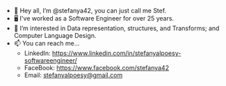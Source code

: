 - 👋 Hey all, I’m @stefanya42, you can just call me Stef.
- 🖥️ I've worked as a Software Engineer for over 25 years.
- 👀 I’m interested in Data representation, structures, and Transforms;  and Computer Language Design.
- 📫 You can reach me...
    * LinkedIn: https://www.linkedin.com/in/stefanyalpoesy-softwareengineer/
    * FaceBook: https://www.facebook.com/stefanya42
    * Email: stefanyalpoesy@gmail.com

<!---
stefanya42/stefanya42 is a ✨ special ✨ repository because its `README.md` (this file) appears on your GitHub profile.
You can click the Preview link to take a look at your changes.
--->
